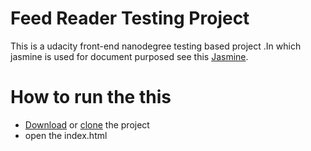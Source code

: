 # Feed Reader Testing Project
This is a udacity front-end nanodegree testing based project .In which jasmine is used for document purposed see this
[Jasmine](http://jasmine.github.io/).
# How to run the this 
* [Download](https://github.com/hunny123/feed-reader.git) or [clone](https://github.com/hunny123/feed-reader.git) the project 
* open the index.html
